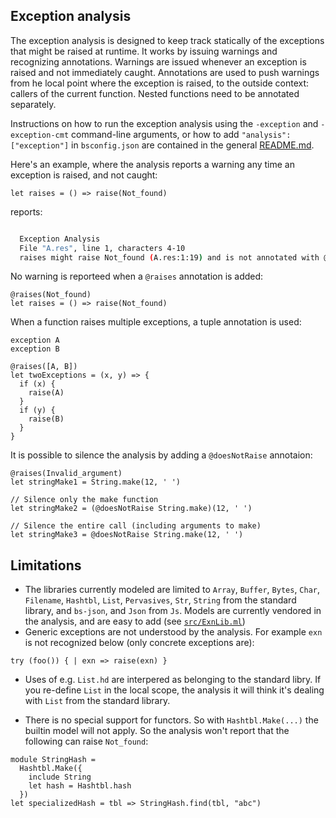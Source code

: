 ## Exception analysis

The exception analysis is designed to keep track statically of the exceptions that might be raised at runtime. It works by issuing warnings and recognizing annotations. Warnings are issued whenever an exception is raised and not immediately caught. Annotations are used to push warnings from he local point where the exception is raised, to the outside context: callers of the current function.
Nested functions need to be annotated separately.

Instructions on how to run the exception analysis using the `-exception` and `-exception-cmt` command-line arguments, or how to add `"analysis": ["exception"]` in `bsconfig.json` are contained in the general [README.md](README.md).

Here's an example, where the analysis reports a warning any time an exception is raised, and not caught:

```rescript
let raises = () => raise(Not_found)
```

reports:

```sh

  Exception Analysis
  File "A.res", line 1, characters 4-10
  raises might raise Not_found (A.res:1:19) and is not annotated with @raises(Not_found)
```

No warning is reporteed when a `@raises` annotation is added:

```rescript
@raises(Not_found)
let raises = () => raise(Not_found)
```

When a function raises multiple exceptions, a tuple annotation is used:


```rescript
exception A
exception B

@raises([A, B])
let twoExceptions = (x, y) => {
  if (x) {
    raise(A)
  }
  if (y) {
    raise(B)
  }
}
```

It is possible to silence the analysis by adding a `@doesNotRaise` annotaion:

```rescript
@raises(Invalid_argument)
let stringMake1 = String.make(12, ' ')

// Silence only the make function
let stringMake2 = (@doesNotRaise String.make)(12, ' ')

// Silence the entire call (including arguments to make)
let stringMake3 = @doesNotRaise String.make(12, ' ')

```

## Limitations

- The libraries currently modeled are limited to `Array`, `Buffer`, `Bytes`, `Char`, `Filename`, `Hashtbl`, `List`, `Pervasives`, `Str`, `String` from the standard library, and `bs-json`, and `Json` from `Js`. Models are currently vendored in the analysis, and are easy to add (see [`src/ExnLib.ml`](src/ExnLib.ml))
- Generic exceptions are not understood by the analysis. For example `exn` is not recognized below (only concrete exceptions are):

```rescript
try (foo()) { | exn => raise(exn) }
```

- Uses of e.g. `List.hd` are interpered as belonging to the standard libry. If you re-define `List` in the local scope, the analysis it will think it's dealing with `List` from the standard library.

- There is no special support for functors. So with `Hashtbl.Make(...)` the builtin model will not apply. So the analysis won't report that the following can raise `Not_found`:

```rescript
module StringHash =
  Hashtbl.Make({
    include String
    let hash = Hashtbl.hash
  })
let specializedHash = tbl => StringHash.find(tbl, "abc")
```
